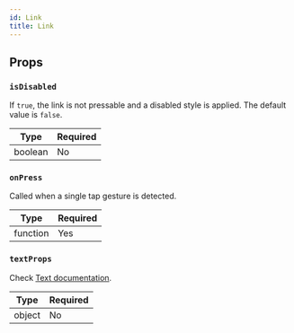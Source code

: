 ```yaml
---
id: Link
title: Link
---
```


## Props

### `isDisabled`

If `true`, the link is not pressable and a disabled style is applied. The default value is `false`.

| Type    | Required |
| --------| -------- |
| boolean | No       |

### `onPress`

Called when a single tap gesture is detected.

| Type     | Required |
| ---------| -------- |
| function | Yes      |

### `textProps`

Check [Text documentation](Text.md#props).

| Type   | Required |
| -------| -------- |
| object | No       |
